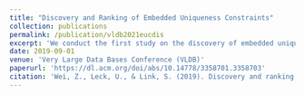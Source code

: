 ```yaml
---
title: "Discovery and Ranking of Embedded Uniqueness Constraints"
collection: publications
permalink: /publication/vldb2021eucdis
excerpt: 'We conduct the first study on the discovery of embedded uniqueness constraints (eUCs). These constraints represents unique column combinations embedded in complete fragments of incomplete data. We showcase their implementation as filtered indexes, and their application in integrity management and query optimization. We show that the decision variant of discovering a minimal eUC is NP-complete and W[2]-complete. We characterize the maximum possible solution size, and show which families of eUCs attain that size.'
date: 2019-09-01
venue: 'Very Large Data Bases Conference (VLDB)'
paperurl: 'https://dl.acm.org/doi/abs/10.14778/3358701.3358703'
citation: 'Wei, Z., Leck, U., & Link, S. (2019). Discovery and ranking of embedded uniqueness constraints. Proceedings of the VLDB Endowment, 12(13), 2339-2352.'
---
```

